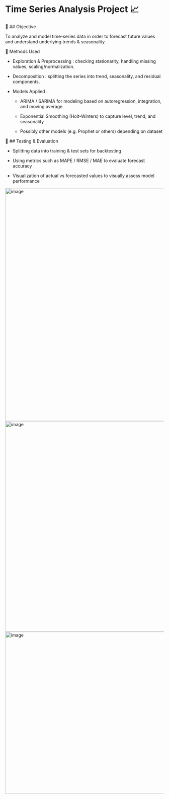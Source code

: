 # Time Series Analysis Project 📈
🎯 ## Objective

To analyze and model time-series data in order to forecast future values and understand underlying trends & seasonality.

🔎 Methods Used

- Exploration & Preprocessing : checking stationarity, handling missing values, scaling/normalization.

- Decomposition : splitting the series into trend, seasonality, and residual components.

- Models Applied :

  - ARIMA / SARIMA for modeling based on autoregression, integration, and moving average
  
  - Exponential Smoothing (Holt-Winters) to capture level, trend, and seasonality
  
  - Possibly other models (e.g. Prophet or others) depending on dataset

🧪 ## Testing & Evaluation

- Splitting data into training & test sets for backtesting

- Using metrics such as MAPE / RMSE / MAE to evaluate forecast accuracy

- Visualization of actual vs forecasted values to visually assess model performance

<img width="1112" height="741" alt="image" src="https://github.com/user-attachments/assets/46e00ffd-bb7b-4629-b8a1-9ce870314a59" />

<img width="930" height="670" alt="image" src="https://github.com/user-attachments/assets/32383113-5381-4207-b804-1d08de6be53f" />

<img width="974" height="515" alt="image" src="https://github.com/user-attachments/assets/5b7240e4-8144-4ffc-af12-47219f3641f9" />


